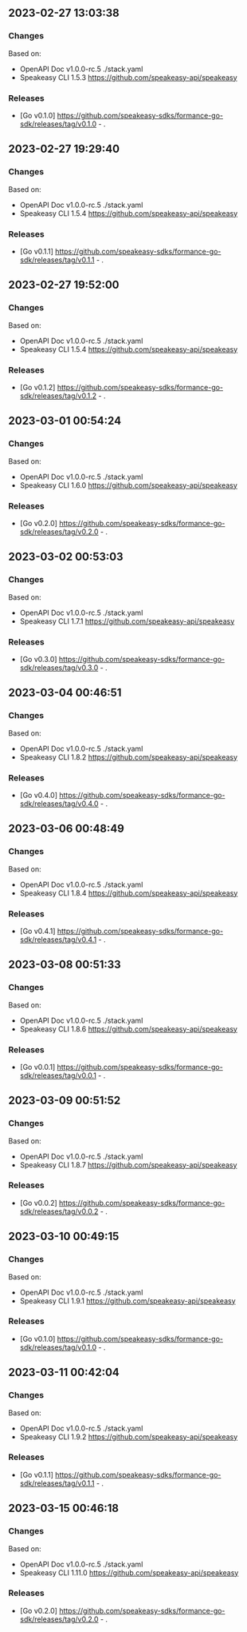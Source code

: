 

## 2023-02-27 13:03:38
### Changes
Based on:
- OpenAPI Doc v1.0.0-rc.5 ./stack.yaml
- Speakeasy CLI 1.5.3 https://github.com/speakeasy-api/speakeasy
### Releases
- [Go v0.1.0] https://github.com/speakeasy-sdks/formance-go-sdk/releases/tag/v0.1.0 - .

## 2023-02-27 19:29:40
### Changes
Based on:
- OpenAPI Doc v1.0.0-rc.5 ./stack.yaml
- Speakeasy CLI 1.5.4 https://github.com/speakeasy-api/speakeasy
### Releases
- [Go v0.1.1] https://github.com/speakeasy-sdks/formance-go-sdk/releases/tag/v0.1.1 - .

## 2023-02-27 19:52:00
### Changes
Based on:
- OpenAPI Doc v1.0.0-rc.5 ./stack.yaml
- Speakeasy CLI 1.5.4 https://github.com/speakeasy-api/speakeasy
### Releases
- [Go v0.1.2] https://github.com/speakeasy-sdks/formance-go-sdk/releases/tag/v0.1.2 - .

## 2023-03-01 00:54:24
### Changes
Based on:
- OpenAPI Doc v1.0.0-rc.5 ./stack.yaml
- Speakeasy CLI 1.6.0 https://github.com/speakeasy-api/speakeasy
### Releases
- [Go v0.2.0] https://github.com/speakeasy-sdks/formance-go-sdk/releases/tag/v0.2.0 - .

## 2023-03-02 00:53:03
### Changes
Based on:
- OpenAPI Doc v1.0.0-rc.5 ./stack.yaml
- Speakeasy CLI 1.7.1 https://github.com/speakeasy-api/speakeasy
### Releases
- [Go v0.3.0] https://github.com/speakeasy-sdks/formance-go-sdk/releases/tag/v0.3.0 - .

## 2023-03-04 00:46:51
### Changes
Based on:
- OpenAPI Doc v1.0.0-rc.5 ./stack.yaml
- Speakeasy CLI 1.8.2 https://github.com/speakeasy-api/speakeasy
### Releases
- [Go v0.4.0] https://github.com/speakeasy-sdks/formance-go-sdk/releases/tag/v0.4.0 - .

## 2023-03-06 00:48:49
### Changes
Based on:
- OpenAPI Doc v1.0.0-rc.5 ./stack.yaml
- Speakeasy CLI 1.8.4 https://github.com/speakeasy-api/speakeasy
### Releases
- [Go v0.4.1] https://github.com/speakeasy-sdks/formance-go-sdk/releases/tag/v0.4.1 - .

## 2023-03-08 00:51:33
### Changes
Based on:
- OpenAPI Doc v1.0.0-rc.5 ./stack.yaml
- Speakeasy CLI 1.8.6 https://github.com/speakeasy-api/speakeasy
### Releases
- [Go v0.0.1] https://github.com/speakeasy-sdks/formance-go-sdk/releases/tag/v0.0.1 - .

## 2023-03-09 00:51:52
### Changes
Based on:
- OpenAPI Doc v1.0.0-rc.5 ./stack.yaml
- Speakeasy CLI 1.8.7 https://github.com/speakeasy-api/speakeasy
### Releases
- [Go v0.0.2] https://github.com/speakeasy-sdks/formance-go-sdk/releases/tag/v0.0.2 - .

## 2023-03-10 00:49:15
### Changes
Based on:
- OpenAPI Doc v1.0.0-rc.5 ./stack.yaml
- Speakeasy CLI 1.9.1 https://github.com/speakeasy-api/speakeasy
### Releases
- [Go v0.1.0] https://github.com/speakeasy-sdks/formance-go-sdk/releases/tag/v0.1.0 - .

## 2023-03-11 00:42:04
### Changes
Based on:
- OpenAPI Doc v1.0.0-rc.5 ./stack.yaml
- Speakeasy CLI 1.9.2 https://github.com/speakeasy-api/speakeasy
### Releases
- [Go v0.1.1] https://github.com/speakeasy-sdks/formance-go-sdk/releases/tag/v0.1.1 - .

## 2023-03-15 00:46:18
### Changes
Based on:
- OpenAPI Doc v1.0.0-rc.5 ./stack.yaml
- Speakeasy CLI 1.11.0 https://github.com/speakeasy-api/speakeasy
### Releases
- [Go v0.2.0] https://github.com/speakeasy-sdks/formance-go-sdk/releases/tag/v0.2.0 - .